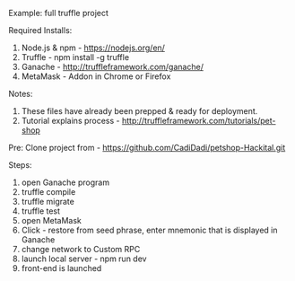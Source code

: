 Example: full truffle project

Required Installs: 
1. Node.js & npm - https://nodejs.org/en/
2. Truffle - npm install -g truffle
3. Ganache - http://truffleframework.com/ganache/
4. MetaMask - Addon in Chrome or Firefox

Notes:
1. These files have already been prepped & ready for deployment.
2. Tutorial explains process - http://truffleframework.com/tutorials/pet-shop

Pre:
Clone project from - https://github.com/CadiDadi/petshop-Hackital.git

Steps:
1. open Ganache program
2. truffle compile
3. truffle migrate
4. truffle test
5. open MetaMask
6. Click - restore from seed phrase, enter mnemonic that is displayed in Ganache
7. change network to Custom RPC
8. launch local server - npm run dev 
9. front-end is launched